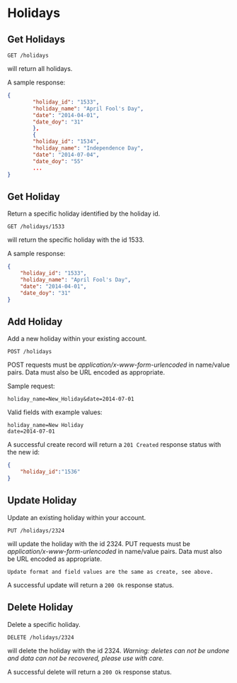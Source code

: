 Holidays
========

Get Holidays
------------

	GET /holidays
will return all holidays.

    
A sample response:
```json
{
        "holiday_id": "1533",
        "holiday_name": "April Fool's Day",
        "date": "2014-04-01",
        "date_doy": "31"
        },
        {
        "holiday_id": "1534",
        "holiday_name": "Independence Day",
        "date": "2014-07-04",
        "date_doy": "55"
        ...
}
```

Get Holiday
-----------

Return a specific holiday identified by the holiday id.

	GET /holidays/1533
will return the specific holiday with the id 1533.
    
A sample response:

```json
{
    "holiday_id": "1533",
    "holiday_name": "April Fool's Day",
    "date": "2014-04-01",
    "date_doy": "31"
}
```

Add Holiday
-----------

Add a new holiday within your existing account.

    POST /holidays
POST requests must be _application/x-www-form-urlencoded_ in name/value pairs. Data must also be URL encoded as appropriate.

Sample request:

	holiday_name=New_Holiday&date=2014-07-01

Valid fields with example values:

    holiday_name=New Holiday
    date=2014-07-01

A successful create record will return a `201 Created` response status with the new id:

```json
{
	"holiday_id":"1536"
}
```

Update Holiday
--------------

Update an existing holiday within your account.

    PUT /holidays/2324
will update the holiday with the id 2324.
PUT requests must be _application/x-www-form-urlencoded_ in name/value pairs. Data must also be URL encoded as appropriate.

	Update format and field values are the same as create, see above.

A successful update will return a `200 Ok` response status.

Delete Holiday
--------------

Delete a specific holiday.

    DELETE /holidays/2324
will delete the holiday with the id 2324. _Warning: deletes can not be undone and data can not be recovered, please use with care._
    
A successful delete will return a `200 Ok` response status.
